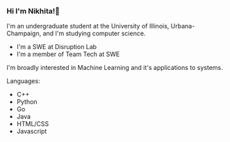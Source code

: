 ### Hi I'm Nikhita!👋

I'm an undergraduate student at the University of Illinois, Urbana-Champaign, and I'm studying computer science.
- I'm a SWE at Disruption Lab 
- I'm a member of Team Tech at SWE


I'm broadly interested in Machine Learning and it's applications to systems.

Languages:


- C++
- Python
- Go
- Java
- HTML/CSS
- Javascript








<!--
**npunati27/npunati27** is a ✨ _special_ ✨ repository because its `README.md` (this file) appears on your GitHub profile.

Here are some ideas to get you started:

- 🔭 I’m currently working on ...
- 🌱 I’m currently learning ...
- 👯 I’m looking to collaborate on ...
- 🤔 I’m looking for help with ...
- 💬 Ask me about ...
- 📫 How to reach me: ...
- 😄 Pronouns: ...
- ⚡ Fun fact: ...
-->
